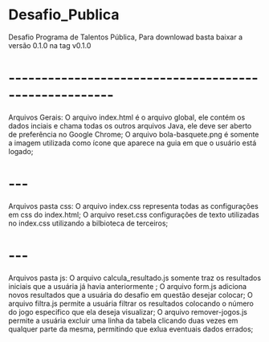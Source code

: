 # Desafio_Publica
Desafio Programa de Talentos Pública,
Para downlowad basta baixar a versão 0.1.0 na tag v0.1.0
# ------------------------------------------------------
Arquivos Gerais:
O arquivo index.html é o arquivo global, ele contém os dados inciais e chama todas os outros arquivos Java, ele deve ser aberto de preferência no Google Chrome;
O arquivo bola-basquete.png é somente a imagem utilizada como ícone que aparece na guia em que o usuário está logado;
# ---
Arquivos pasta css:
O arquivo index.css representa todas as configurações em css do index.html;
O arquivo reset.css configurações de texto utilizadas no index.css utilizando a bilbioteca de terceiros;
# ---
Arquivos pasta js:
O arquivo calcula_resultado.js somente traz os resultados iniciais que a usuária já havia anteriormente ;
O arquivo form.js adiciona novos resultados que a usuária do desafio em questão desejar colocar;
O arquivo filtra.js permite a usuária filtrar os resultados colocando o número do jogo especifico que ela deseja visualizar;
O arquivo remover-jogos.js permite a usuária excluir uma linha da tabela clicando duas vezes em qualquer parte da mesma, permitindo que exlua eventuais dados errados;
